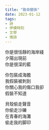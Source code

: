 ```yaml
---
title: "致命關係"
date: 2023-01-12 
tags:
- 詩
- 伊摸時刻
- 文學
- 情詩
---
```


你是很恬靜的海岸綫  
夕陽出現前  
你是很深的藍  
  
你包裝成海膽  
我假裝被刺到  
你關心我的傷口我卻  
假裝不知道  
  
貝殼偷走聲音  
你偷走沙礫  
在青春的海灘  
偷走我的脚印